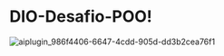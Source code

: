 # DIO-Desafio-POO!


![aiplugin_986f4406-6647-4cdd-905d-dd3b2cea76f1](https://github.com/fnjunior95/DIO-Desafio-POO/assets/71833525/824e1e31-325d-43c8-8045-ed5b983e4e0d)
